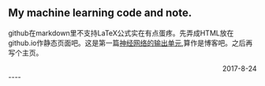 ## My machine learning code and note.

github在markdown里不支持LaTeX公式实在有点蛋疼。先弄成HTML放在github.io作静态页面吧。这是第一篇[神经网络的输出单元](https://simon-max.github.io/machine-learning-Note/output_unit_of_nn.html),算作是博客吧。之后再写个主页。
<div align = right>2017-8-24</div>
----